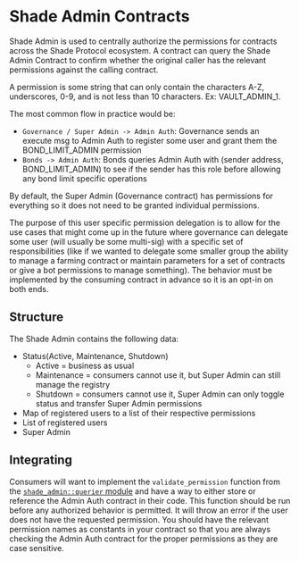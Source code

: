 # Shade Admin Contracts

Shade Admin is used to centrally authorize the permissions for contracts across the Shade Protocol ecosystem. A contract can query the Shade Admin Contract to confirm whether the original caller has the relevant permissions against the calling contract. 

A permission is some string that can only contain the characters A-Z, underscores, 0-9, and is not less than 10 characters. Ex: VAULT_ADMIN_1.

The most common flow in practice would be:

- `Governance / Super Admin -> Admin Auth`: Governance sends an execute msg to Admin Auth to register some user and grant them the BOND_LIMIT_ADMIN permission
- `Bonds -> Admin Auth`: Bonds queries Admin Auth with (sender address, BOND_LIMIT_ADMIN) to see if the sender has this role before allowing any bond limit specific operations

By default, the Super Admin (Governance contract) has permissions for everything so it does not need to be granted individual permissions. 

The purpose of this user specific permission delegation is to allow for the use cases that might come up in the future where governance can delegate some user (will usually be some multi-sig) with a specific set of responsibilities (like if we wanted to delegate some smaller group the ability to manage a farming contract or maintain parameters for a set of contracts or give a bot permissions to manage something). The behavior must be implemented by the consuming contract in advance so it is an opt-in on both ends.

## Structure

The Shade Admin contains the following data:

- Status(Active, Maintenance, Shutdown)
    - Active = business as usual
    - Maintenance = consumers cannot use it, but Super Admin can still manage the registry
    - Shutdown = consumers cannot use it, Super Admin can only toggle status and transfer Super Admin permissions
- Map of registered users to a list of their respective permissions
- List of registered users
- Super Admin

## Integrating

Consumers will want to implement the `validate_permission` function from the [`shade_admin::querier` module](./packages//shade_admin//src//querier.rs) and have a way to either store or reference the Admin Auth contract in their code. This function should be run before any authorized behavior is permitted. It will throw an error if the user does not have the requested permission. You should have the relevant permission names as constants in your contract so that you are always checking the Admin Auth contract for the proper permissions as they are case sensitive.